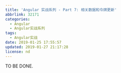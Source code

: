 ```yaml
---
title: 'Angular 实战系列 - Part 7: 相关数据和令牌更新'
abbrlink: 32171
categories:
  - Angular
  - Angular实战系列
tags:
  - Angular实战
date: 2019-01-25 17:55:57
updated: 2019-01-27 21:17:28
license: nd
---
```

TO BE DONE.
